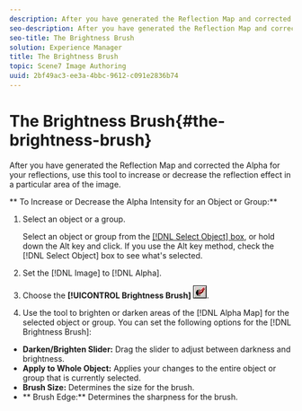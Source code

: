 ```yaml
---
description: After you have generated the Reflection Map and corrected the Alpha for your reflections, use this tool to increase or decrease the reflection effect in a particular area of the image.
seo-description: After you have generated the Reflection Map and corrected the Alpha for your reflections, use this tool to increase or decrease the reflection effect in a particular area of the image.
seo-title: The Brightness Brush
solution: Experience Manager
title: The Brightness Brush
topic: Scene7 Image Authoring
uuid: 2bf49ac3-ee3a-4bbc-9612-c091e2836b74
---
```


# The Brightness Brush{#the-brightness-brush}

After you have generated the Reflection Map and corrected the Alpha for your reflections, use this tool to increase or decrease the reflection effect in a particular area of the image.

 ** To Increase or Decrease the Alpha Intensity for an Object or Group:** 

1. Select an object or a group.

   Select an object or group from the [ [!DNL Select Object] box](../../../c-vat-gs/c-vat-sel-obj/c-vat-sel-object-box.md#concept-d127c6efaabd436a96c02f36a7bce6ac), or hold down the Alt key and click. If you use the Alt key method, check the [!DNL Select Object] box to see what's selected. 

1. Set the [!DNL Image] to [!DNL Alpha].
1. Choose the **[!UICONTROL Brightness Brush]** ![](assets/brightness_brush.png).
1. Use the tool to brighten or darken areas of the [!DNL Alpha Map] for the selected object or group.
You can set the following options for the [!DNL Brightness Brush]:

* **Darken/Brighten Slider:** Drag the slider to adjust between darkness and brightness. 
* **Apply to Whole Object:** Applies your changes to the entire object or group that is currently selected. 
* **Brush Size:** Determines the size for the brush. 
* ** Brush Edge:** Determines the sharpness for the brush.

